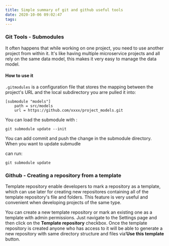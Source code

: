 ```yaml
---
title: Simple summary of git and github useful tools
date: 2020-10-06 09:02:47
tags:
---
```


### Git Tools - Submodules

It often happens that while working on one project, you need to use another project from within it. It's like having multiple microservice projects and all rely on the same data model, this makes it very easy to manage the data model.

#### How to use it

`.gitmodules` is a configuration file that stores the mapping between the project's URL and the local subdirectory you arre pulled it into:

```
[submodule "models"]
	path = src/models
	url = https://github.com/xxxx/project_models.git
```

You can load the submodule with :

```
git submodule update --init
```

You can add commit and push the change in the submodule directory. When you want to update submudle  

can run:

```
git submodule update
```

### Github - Creating a repository from a template

Template repository enable developers to mark a repository as a template, which can use later for creating new repositores containing all of the template repository's file and folders. This feature is very useful and convenient when developing projects of the same type.

You can create a new template repository or mark an existing one as a template with admin permissions. Just navigate to the Settings page and then click on the **Template repository** checkbox. Once the template repository is created anyone who has access to it will be able to generate a new repository with same directory structure and files via‘**Use this template** button.